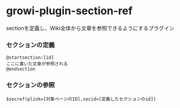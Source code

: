 # growi-plugin-section-ref

sectionを定義し、Wiki全体から文章を参照できるようにするプラグイン

### セクションの定義
```
@startsection:[id]
ここに書いた文章が参照される
@endsection
```

### セクションの参照
```
$secref(plink=[対象ページのID],secid=[定義したセクションのid])
```
